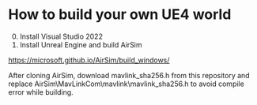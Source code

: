 # How to build your own UE4 world

0. Install Visual Studio 2022
1. Install Unreal Engine and build AirSim

https://microsoft.github.io/AirSim/build_windows/

After cloning AirSim, download mavlink_sha256.h from this repository and replace AirSim\MavLinkCom\mavlink\mavlink_sha256.h to avoid compile error while building.
